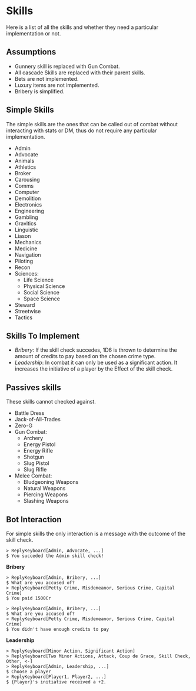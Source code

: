 # Skills

Here is a list of all the skills and whether they need a particular implementation or not.

## Assumptions
- Gunnery skill is replaced with Gun Combat.
- All cascade Skills are replaced with their parent skills.
- Bets are not implemented.
- Luxury items are not implemented.
- Bribery is simplified.

## Simple Skills
The simple skills are the ones that can be called out of combat without interacting with stats or DM, thus do not require any particular implementation.

- Admin
- Advocate
- Animals
- Athletics
- Broker
- Carousing
- Comms
- Computer
- Demolition
- Electronics
- Engineering
- Gambling
- Gravitics
- Linguistic
- Liason
- Mechanics
- Medicine
- Navigation
- Piloting
- Recon
- Sciences:
    - Life Science
    - Physical Science
    - Social Science
    - Space Science
- Steward
- Streetwise
- Tactics

## Skills To Implement
- *Bribery*: If the skill check succedes, 1D6 is thrown to determine the amount of credits to pay based on the chosen crime type.
- *Leadership*: In combat it can only be used as a significant action. It increases the initiative of a player by the Effect of the skill check.

## Passives skills
These skills cannot checked against.

- Battle Dress
- Jack-of-All-Trades
- Zero-G
- Gun Combat:
    - Archery
    - Energy Pistol
    - Energy Rifle
    - Shotgun
    - Slug Pistol 
    - Slug Rifle
- Melee Combat: 
    - Bludgeoning Weapons
    - Natural Weapons
    - Piercing Weapons
    - Slashing Weapons

## Bot Interaction

For simple skills the only interaction is a message with the outcome of the skill check.

```
> ReplyKeyboard[Admin, Advocate, ...]
$ You succeded the Admin skill check!
```

**Bribery**

```
> ReplyKeyboard[Admin, Bribery, ...]
$ What are you accused of?
> ReplyKeyboard[Petty Crime, Misdemeanor, Serious Crime, Capital Crime]
$ You paid 1500Cr
```
```
> ReplyKeyboard[Admin, Bribery, ...]
$ What are you accused of?
> ReplyKeyboard[Petty Crime, Misdemeanor, Serious Crime, Capital Crime]
$ You didn't have enough credits to pay
```

**Leadership**

```
> ReplyKeyboard[Minor Action, Significant Action]
> ReplyKeyboard[Two Minor Actions, Attack, Coup de Grace, Skill Check, Other, <-]
> ReplyKeyboard[Admin, Leadership, ...]
$ Choose a player
> ReplyKeyboard[Player1, Player2, ...]
$ {Player}'s initiative received a +2.
```
